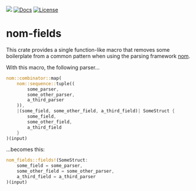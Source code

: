 [![](http://meritbadge.herokuapp.com/nom-fields)](https://crates.io/crates/nom-fields)
[![Docs](https://docs.rs/nom-fields/badge.svg)](https://docs.rs/nom-fields/)
[![License](https://img.shields.io/badge/license-MIT-blue.svg)]()

# nom-fields
This crate provides a single function-like macro that
removes some boilerplate from a common pattern when using
the parsing framework [nom](https://www.crates.io/crates/nom).

With this macro, the following parser...
```rust
nom::combinator::map(
    nom::sequence::tuple((
        some_parser,
        some_other_parser,
        a_third_parser
    )),
    |(some_field, some_other_field, a_third_field)| SomeStruct {
        some_field,
        some_other_field,
        a_third_field
    }
)(input)
```
...becomes this:
```rust
nom_fields::fields!(SomeStruct:
    some_field = some_parser,
    some_other_field = some_other_parser,
    a_third_field = a_third_parser
)(input)
```

